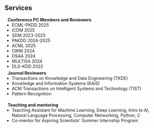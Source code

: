## Services

<h4 style="margin:0 10px 0;">Conference PC Members and Reviewers</h4>

<ul style="margin:0 0 5px;">
  <li>ECML-PKDD 2025</li>
  <li>ICDM 2025</li>
  <li>SDM 2023-2025</li>
  <li>PAKDD 2024-2025</li>
  <li>ACML 2025</li>
  <li>CIKM 2024</li>
  <li>DSAA 2024</li> 
  <li>MULTISA 2024</li>
  <li>DLG-KDD 2022</li>
</ul>

<h4 style="margin:0 10px 0;">Journal Reviewers</h4>

<ul style="margin:0 0 20px;">
  <li>Transactions on Knowledge and Data Engineering (TKDE)</li>
  <li>Knowledge and Information Systems (KAIS)</li>
  <li>ACM Transactions on Intelligent Systems and Technology (TIST)</li>
  <li>Pattern Recognition</li>
</ul>

<h4 style="margin:0 10px 0;">Teaching and mentoring</h4>
<ul style="margin:0 0 20px;">
  <li>Teaching Assistant for Machine Learning, Deep Learning, Intro to AI, Natural Language Processing, Computer Networking, Python, C</li>
  <li>Co-mentor for Aspiring Scientists' Summer Internship Program</li>
</ul>


